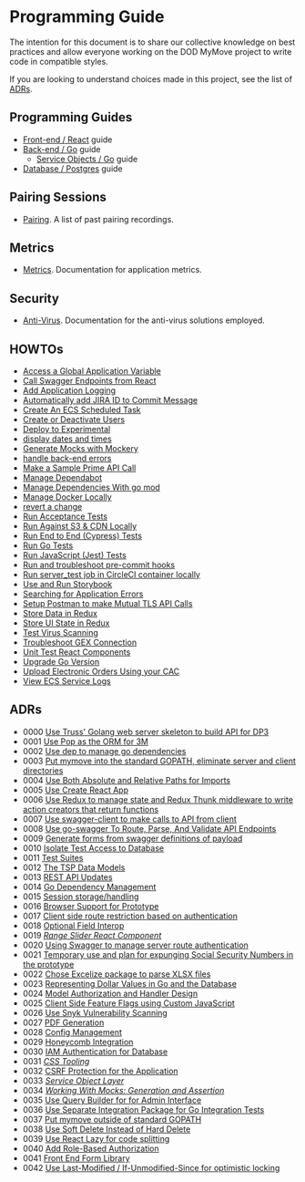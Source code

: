 # Programming Guide

The intention for this document is to share our collective knowledge on best practices and allow everyone working on the DOD MyMove project to write code in compatible styles.

If you are looking to understand choices made in this project, see the list of [ADRs](https://github.com/transcom/mymove/tree/master/docs/adr).

## Programming Guides

* [Front-end / React](frontend.md) guide
* [Back-end / Go](backend.md) guide
  * [Service Objects / Go](service-objects.md) guide
* [Database / Postgres](database.md) guide

## Pairing Sessions

* [Pairing](pairing.md). A list of past pairing recordings.

## Metrics

* [Metrics](metrics.md). Documentation for application metrics.

## Security

* [Anti-Virus](anti_virus.md). Documentation for the anti-virus solutions employed.

<!--index-->

## HOWTOs

* [Access a Global Application Variable](how-to/access-global-variables.md#how-to-access-a-global-application-variable)
* [Call Swagger Endpoints from React](how-to/access-swagger-endpoints-from-react.md#how-to-call-swagger-endpoints-from-react)
* [Add Application Logging](how-to/add-application-logging.md#how-to-add-application-logging)
* [Automatically add JIRA ID to Commit Message](how-to/automatically-add-jira-id-to-commit-message.md#how-to-automatically-add-jira-id-to-commit-message)
* [Create An ECS Scheduled Task](how-to/create-an-ecs-scheduled-task.md#how-to-create-an-ecs-scheduled-task)
* [Create or Deactivate Users](how-to/create-or-deactivate-users.md#how-to-create-or-deactivate-users)
* [Deploy to Experimental](how-to/deploy-to-experimental.md#how-to-deploy-to-experimental)
* [display dates and times](how-to/display-dates-and-times.md#how-to-display-dates-and-times)
* [Generate Mocks with Mockery](how-to/generate-mocks-with-mockery.md#how-to-generate-mocks-with-mockery)
* [handle back-end errors](how-to/handle-backend-errors.md#how-to-handle-back-end-errors)
* [Make a Sample Prime API Call](how-to/make-a-sample-prime-api-call.md#how-to-make-a-sample-prime-api-call)
* [Manage Dependabot](how-to/manage-dependabot.md#how-to-manage-dependabot)
* [Manage Dependencies With go mod](how-to/manage-dependencies-with-go-mod.md#how-to-manage-dependencies-with-go-mod)
* [Manage Docker Locally](how-to/manage-docker-locally.md#how-to-manage-docker-locally)
* [revert a change](how-to/revert-a-change.md#how-to-revert-a-change)
* [Run Acceptance Tests](how-to/run-acceptance-tests.md#how-to-run-acceptance-tests)
* [Run Against S3 & CDN Locally](how-to/run-against-s3-locally.md#how-to-run-against-s3-cdn-locally)
* [Run End to End (Cypress) Tests](how-to/run-e2e-tests.md#how-to-run-end-to-end-cypress-tests)
* [Run Go Tests](how-to/run-go-tests.md#how-to-run-go-tests)
* [Run JavaScript (Jest) Tests](how-to/run-js-tests.md#how-to-run-javascript-jest-tests)
* [Run and troubleshoot pre-commit hooks](how-to/run-pre-commit-hooks.md#run-and-troubleshoot-pre-commit-hooks)
* [Run server_test job in CircleCI container locally](how-to/run-server-test-circle-ci.md#run-server-test-job-in-circleci-container-locally)
* [Use and Run Storybook](how-to/run-storybook.md#how-to-use-and-run-storybook)
* [Searching for Application Errors](how-to/search-for-application-errors.md#how-to-searching-for-application-errors)
* [Setup Postman to make Mutual TLS API Calls](how-to/setup-postman-to-make-mutual-tls-api-calls.md#how-to-setup-postman-to-make-mutual-tls-api-calls)
* [Store Data in Redux](how-to/store-data-in-redux.md#how-to-store-data-in-redux)
* [Store UI State in Redux](how-to/store-ui-state-in-redux.md#how-to-store-ui-state-in-redux)
* [Test Virus Scanning](how-to/test-virus-scanning.md#how-to-test-virus-scanning)
* [Troubleshoot GEX Connection](how-to/troubleshoot-gex-connection.md#how-to-troubleshoot-gex-connection)
* [Unit Test React Components](how-to/unit-test-react-components.md#how-to-unit-test-react-components)
* [Upgrade Go Version](how-to/upgrade-go-version.md#how-to-upgrade-go-version)
* [Upload Electronic Orders Using your CAC](how-to/upload-electronic-orders.md#how-to-upload-electronic-orders-using-your-cac)
* [View ECS Service Logs](how-to/view-ecs-service-logs.md#how-to-view-ecs-service-logs)

## ADRs

* 0000 [Use Truss' Golang web server skeleton to build API for DP3](adr/0000-server-framework.md#use-truss-golang-web-server-skeleton-to-build-api-for-dp3)
* 0001 [Use Pop as the ORM for 3M](adr/0001-go-orm.md#use-pop-as-the-orm-for-3m)
* 0002 [Use dep to manage go dependencies](adr/0002-go-package-management.md#use-dep-to-manage-go-dependencies)
* 0003 [Put mymove into the standard GOPATH, eliminate server and client directories](adr/0003-go-path-and-project-layout.md#put-mymove-into-the-standard-gopath-eliminate-server-and-client-directories)
* 0004 [Use Both Absolute and Relative Paths for Imports](adr/0004-path-imports.md#use-both-absolute-and-relative-paths-for-imports)
* 0005 [Use Create React App](adr/0005-create-react-app.md#use-create-react-app)
* 0006 [Use Redux to manage state and Redux Thunk middleware to write action creators that return functions](adr/0006-redux.md#use-redux-to-manage-state-and-redux-thunk-middleware-to-write-action-creators-that-return-functions)
* 0007 [Use swagger-client to make calls to API from client](adr/0007-swagger-client.md#use-swagger-client-to-make-calls-to-api-from-client)
* 0008 [Use go-swagger To Route, Parse, And Validate API Endpoints](adr/0008-go-swagger.md#use-go-swagger-to-route-parse-and-validate-api-endpoints)
* 0009 [Generate forms from swagger definitions of payload](adr/0009-form-creation-from-swagger.md#generate-forms-from-swagger-definitions-of-payload)
* 0010 [Isolate Test Access to Database](adr/0010-isolate-test-access-to-database.md#isolate-test-access-to-database)
* 0011 [Test Suites](adr/0011-test-suites.md#test-suites)
* 0012 [The TSP Data Models](adr/0012-tsp-data-models.md#the-tsp-data-models)
* 0013 [REST API Updates](adr/0013-rest-api-updates.md#rest-api-updates)
* 0014 [Go Dependency Management](adr/0014-go-dependency-management.md#go-dependency-management)
* 0015 [Session storage/handling](adr/0015-session-storage.md#session-storage-handling)
* 0016 [Browser Support for Prototype](adr/0016-Browser-Support.md#browser-support-for-prototype)
* 0017 [Client side route restriction based on authentication](adr/0017-react-router-redux-authentication.md#client-side-route-restriction-based-on-authentication)
* 0018 [Optional Field Interop](adr/0018-optional-field-interop.md#optional-field-interop)
* 0019 [_Range Slider React Component_](adr/0019-client-rangeslider.md#range-slider-react-component)
* 0020 [Using Swagger to manage server route authentication](adr/0020-swagger-auth.md#using-swagger-to-manage-server-route-authentication)
* 0021 [Temporary use and plan for expunging Social Security Numbers in the prototype](adr/0021-ssn-use.md#temporary-use-and-plan-for-expunging-social-security-numbers-in-the-prototype)
* 0022 [Chose Excelize package to parse XLSX files](adr/0022-xlsx-lib.md#chose-excelize-package-to-parse-xlsx-files)
* 0023 [Representing Dollar Values in Go and the Database](adr/0023-representing-dollar-values.md#representing-dollar-values-in-go-and-the-database)
* 0024 [Model Authorization and Handler Design](adr/0024-model-authorization-and-handler-design.md#model-authorization-and-handler-design)
* 0025 [Client Side Feature Flags using Custom JavaScript](adr/0025-client-side-feature-flags.md#client-side-feature-flags-using-custom-javascript)
* 0026 [Use Snyk Vulnerability Scanning](adr/0026-use-snyk-vulnerability-scanning.md#use-snyk-vulnerability-scanning)
* 0027 [PDF Generation](adr/0027-pdf-generation.md#pdf-generation)
* 0028 [Config Management](adr/0028-config-management.md#config-management)
* 0029 [Honeycomb Integration](adr/0029-honeycomb-integration.md#honeycomb-integration)
* 0030 [IAM Authentication for Database](adr/0030-rds-iam.md#iam-authentication-for-database)
* 0031 [*CSS Tooling*](adr/0031-css-tooling.md#css-tooling)
* 0032 [CSRF Protection for the Application](adr/0032-csrf-protection.md#csrf-protection-for-the-application)
* 0033 [*Service Object Layer*](adr/0033-service-object-layer.md#service-object-layer)
* 0034 [*Working With Mocks: Generation and Assertion*](adr/0034-working-with-mocks-generation-and-assertion.md#working-with-mocks-generation-and-assertion)
* 0035 [Use Query Builder for for Admin Interface](adr/0035-use-query-builder.md#use-query-builder-for-for-admin-interface)
* 0036 [Use Separate Integration Package for Go Integration Tests](adr/0036-go-integration.md#use-separate-integration-package-for-go-integration-tests)
* 0037 [Put mymove outside of standard GOPATH](adr/0037-go-path-and-project-layout-revisited.md#put-mymove-outside-of-standard-gopath)
* 0038 [Use Soft Delete Instead of Hard Delete](adr/0038-soft-delete.md#use-soft-delete-instead-of-hard-delete)
* 0039 [Use React Lazy for code splitting](adr/0039-react-lazy-and-code-splitting.md#use-react-lazy-for-code-splitting)
* 0040 [Add Role-Based Authorization](adr/0040-role-base-authorization.md#add-role-based-authorization)
* 0041 [Front End Form Library](adr/0041-front-end-form-library.md#front-end-form-library)
* 0042 [Use Last-Modified / If-Unmodified-Since for optimistic locking](adr/0042-optimistic-locking.md#use-last-modified-if-unmodified-since-for-optimistic-locking)

<!--endindex-->
